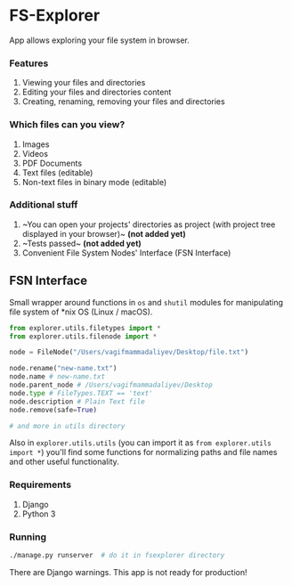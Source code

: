 # FS-Explorer

App allows exploring your file system in browser.

### Features
1. Viewing your files and directories
2. Editing your files and directories content
3. Creating, renaming, removing your files and directories


### Which files can you view?

1. Images
2. Videos
3. PDF Documents
4. Text files (editable)
5. Non-text files in binary mode (editable)

### Additional stuff

1. ~You can open your projects' directories as project (with project tree displayed in your browser)~ **(not added yet)**
2. ~Tests passed~ **(not added yet)**
3. Convenient File System Nodes' Interface (FSN Interface)

## FSN Interface

Small wrapper around functions in ```os``` and ```shutil``` modules for manipulating file system of \*nix OS (Linux / macOS).

```python
from explorer.utils.filetypes import *
from explorer.utils.filenode import *

node = FileNode("/Users/vagifmammadaliyev/Desktop/file.txt")

node.rename("new-name.txt")
node.name # new-name.txt
node.parent_node # /Users/vagifmammadaliyev/Desktop
node.type # FileTypes.TEXT == 'text'
node.description # Plain Text file
node.remove(safe=True)

# and more in utils directory
```

Also in ```explorer.utils.utils``` (you can import it as ```from explorer.utils import *```) you'll find some functions for normalizing paths and file names and other useful functionality.

### Requirements
1. Django
2. Python 3

### Running

```bash
./manage.py runserver  # do it in fsexplorer directory
```

There are Django warnings. This app is not ready for production!
